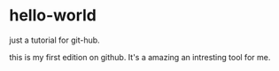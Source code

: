 # hello-world
just a tutorial for git-hub.

this is my first edition on github. It's a amazing an intresting tool for me.

